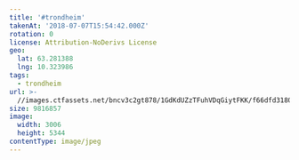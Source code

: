 ```yaml
---
title: '#trondheim'
takenAt: '2018-07-07T15:54:42.000Z'
rotation: 0
license: Attribution-NoDerivs License
geo:
  lat: 63.281388
  lng: 10.323986
tags:
  - trondheim
url: >-
  //images.ctfassets.net/bncv3c2gt878/1GdKdUZzTFuhVDqGiytFKK/f66dfd3180c8d845cf9f13bd3b87b779/trondheim_29393567868_o
size: 9816857
image:
  width: 3006
  height: 5344
contentType: image/jpeg
---
```


